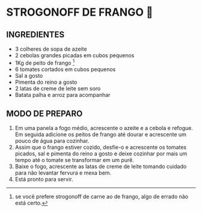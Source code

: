 # STROGONOFF DE FRANGO :baby_chick: #

## INGREDIENTES 

- 3 colheres de sopa de azeite
- 2 cebolas grandes picadas em cubos pequenos
- 1Kg de peito de frango [^footnote]
- 6 tomates cortados em cubos pequenos
- Sal a gosto
- Pimenta do reino a gosto
- 2 latas de creme de leite sem soro
- Batata palha e arroz para acompanhar



## MODO DE PREPARO ##

1. Em uma panela a fogo médio, acrescente o azeite e a cebola e refogue. Em seguida adicione os peitos de frango até dourar e acrescente um pouco de água para cozinhar.
2. Assim que o frango estiver cozido, desfie-o e acrescente os tomates picados, sal e pimenta do reino a gosto e deixe cozinhar por mais um tempo até o tomate se transformar em um purê. 
3. Baixe o fogo, acrescente as latas de creme de leite tomando cuidado para não levantar fervura e mexa bem.
4. Está pronto para servir.

[^footnote]: se você prefere strogonoff de carne ao de frango, algo de errado não está certo.

